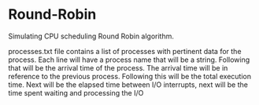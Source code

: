 # Round-Robin
Simulating CPU scheduling Round Robin algorithm.

processes.txt file contains a list of processes with pertinent data for the process. Each line will have a process name that will be a string. Following that will be the arrival time of the process. The arrival time will be in reference to the previous process. Following this will be the total execution time. Next will be the elapsed time between I/O interrupts, next will be the time spent waiting and processing the I/O
